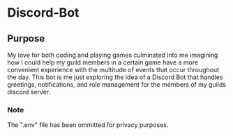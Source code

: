 # Discord-Bot

## Purpose

My love for both coding and playing games culminated into me imagining how I could help my guild members in a certain game have a more convenient experience with the multitude of events that occur throughout the day. This bot is me just exploring the idea of a Discord Bot that handles greetings, notifications, and role management for the members of my guilds discord server.

### Note

The ".env" file has been ommitted for privacy purposes.
